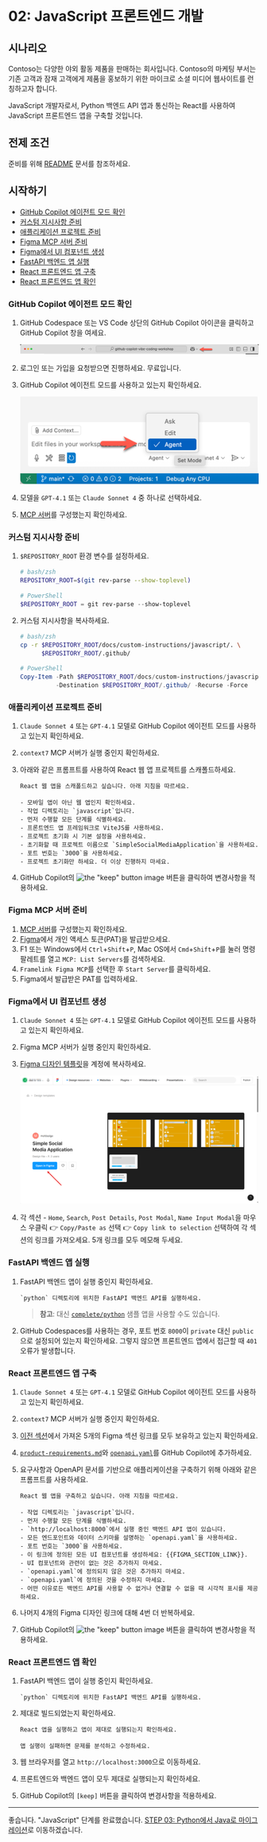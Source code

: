# 02: JavaScript 프론트엔드 개발

## 시나리오

Contoso는 다양한 야외 활동 제품을 판매하는 회사입니다. Contoso의 마케팅 부서는 기존 고객과 잠재 고객에게 제품을 홍보하기 위한 마이크로 소셜 미디어 웹사이트를 런칭하고자 합니다.

JavaScript 개발자로서, Python 백엔드 API 앱과 통신하는 React를 사용하여 JavaScript 프론트엔드 앱을 구축할 것입니다.

## 전제 조건

준비를 위해 [README](../README.md) 문서를 참조하세요.

## 시작하기

- [GitHub Copilot 에이전트 모드 확인](#github-copilot-에이전트-모드-확인)
- [커스텀 지시사항 준비](#커스텀-지시사항-준비)
- [애플리케이션 프로젝트 준비](#애플리케이션-프로젝트-준비)
- [Figma MCP 서버 준비](#figma-mcp-서버-준비)
- [Figma에서 UI 컴포넌트 생성](#figma에서-ui-컴포넌트-생성)
- [FastAPI 백엔드 앱 실행](#fastapi-백엔드-앱-실행)
- [React 프론트엔드 앱 구축](#react-프론트엔드-앱-구축)
- [React 프론트엔드 앱 확인](#react-프론트엔드-앱-확인)

### GitHub Copilot 에이전트 모드 확인

1. GitHub Codespace 또는 VS Code 상단의 GitHub Copilot 아이콘을 클릭하고 GitHub Copilot 창을 여세요.

   ![Open GitHub Copilot Chat](../../../docs/images/setup-02.png)

1. 로그인 또는 가입을 요청받으면 진행하세요. 무료입니다.
1. GitHub Copilot 에이전트 모드를 사용하고 있는지 확인하세요.

   ![GitHub Copilot Agent Mode](../../../docs/images/setup-03.png)

1. 모델을 `GPT-4.1` 또는 `Claude Sonnet 4` 중 하나로 선택하세요.
1. [MCP 서버](./00-setup.md#mcp-서버-설정)를 구성했는지 확인하세요.

### 커스텀 지시사항 준비

1. `$REPOSITORY_ROOT` 환경 변수를 설정하세요.

   ```bash
   # bash/zsh
   REPOSITORY_ROOT=$(git rev-parse --show-toplevel)
   ```

   ```powershell
   # PowerShell
   $REPOSITORY_ROOT = git rev-parse --show-toplevel
   ```

1. 커스텀 지시사항을 복사하세요.

    ```bash
    # bash/zsh
    cp -r $REPOSITORY_ROOT/docs/custom-instructions/javascript/. \
          $REPOSITORY_ROOT/.github/
    ```

    ```powershell
    # PowerShell
    Copy-Item -Path $REPOSITORY_ROOT/docs/custom-instructions/javascript/* `
              -Destination $REPOSITORY_ROOT/.github/ -Recurse -Force
    ```

### 애플리케이션 프로젝트 준비

1. `Claude Sonnet 4` 또는 `GPT-4.1` 모델로 GitHub Copilot 에이전트 모드를 사용하고 있는지 확인하세요.
1. `context7` MCP 서버가 실행 중인지 확인하세요.
1. 아래와 같은 프롬프트를 사용하여 React 웹 앱 프로젝트를 스캐폴드하세요.

    ```text
    React 웹 앱을 스캐폴드하고 싶습니다. 아래 지침을 따르세요.
    
    - 모바일 앱이 아닌 웹 앱인지 확인하세요.
    - 작업 디렉토리는 `javascript`입니다.
    - 먼저 수행할 모든 단계를 식별하세요.
    - 프론트엔드 앱 프레임워크로 ViteJS를 사용하세요.
    - 프로젝트 초기화 시 기본 설정을 사용하세요.
    - 초기화할 때 프로젝트 이름으로 `SimpleSocialMediaApplication`을 사용하세요.
    - 포트 번호는 `3000`을 사용하세요.
    - 프로젝트 초기화만 하세요. 더 이상 진행하지 마세요.
    ```

1. GitHub Copilot의 ![the "keep" button image](https://img.shields.io/badge/keep-blue) 버튼을 클릭하여 변경사항을 적용하세요.

### Figma MCP 서버 준비

1. [MCP 서버](./00-setup.md#mcp-서버-설정)를 구성했는지 확인하세요.
1. [Figma](https://www.figma.com/)에서 개인 액세스 토큰(PAT)을 발급받으세요.
1. F1 또는 Windows에서 `Ctrl`+`Shift`+`P`, Mac OS에서 `Cmd`+`Shift`+`P`를 눌러 명령 팔레트를 열고 `MCP: List Servers`를 검색하세요.
1. `Framelink Figma MCP`를 선택한 후 `Start Server`를 클릭하세요.
1. Figma에서 발급받은 PAT를 입력하세요.

### Figma에서 UI 컴포넌트 생성

1. `Claude Sonnet 4` 또는 `GPT-4.1` 모델로 GitHub Copilot 에이전트 모드를 사용하고 있는지 확인하세요.
1. Figma MCP 서버가 실행 중인지 확인하세요.
1. [Figma 디자인 템플릿](https://www.figma.com/community/file/1495954632647006209)을 계정에 복사하세요.

   ![Figma design template page](../../../docs/images/javascript-01.png)

1. 각 섹션 - `Home`, `Search`, `Post Details`, `Post Modal`, `Name Input Modal`을 마우스 우클릭 👉 `Copy/Paste as` 선택 👉 `Copy link to selection` 선택하여 각 섹션의 링크를 가져오세요. 5개 링크를 모두 메모해 두세요.

### FastAPI 백엔드 앱 실행

1. FastAPI 백엔드 앱이 실행 중인지 확인하세요.

    ```text
    `python` 디렉토리에 위치한 FastAPI 백엔드 API를 실행하세요.
    ```

   > **참고**: 대신 [`complete/python`](../complete/python/) 샘플 앱을 사용할 수도 있습니다.

1. GitHub Codespaces를 사용하는 경우, 포트 번호 `8000`이 `private` 대신 `public`으로 설정되어 있는지 확인하세요. 그렇지 않으면 프론트엔드 앱에서 접근할 때 `401` 오류가 발생합니다.

### React 프론트엔드 앱 구축

1. `Claude Sonnet 4` 또는 `GPT-4.1` 모델로 GitHub Copilot 에이전트 모드를 사용하고 있는지 확인하세요.
1. `context7` MCP 서버가 실행 중인지 확인하세요.
1. [이전 섹션](#figma에서-ui-컴포넌트-생성)에서 가져온 5개의 Figma 섹션 링크를 모두 보유하고 있는지 확인하세요.
1. [`product-requirements.md`](../product-requirements.md)와 [`openapi.yaml`](../openapi.yaml)를 GitHub Copilot에 추가하세요.
1. 요구사항과 OpenAPI 문서를 기반으로 애플리케이션을 구축하기 위해 아래와 같은 프롬프트를 사용하세요.

    ```text
    React 웹 앱을 구축하고 싶습니다. 아래 지침을 따르세요.
    
    - 작업 디렉토리는 `javascript`입니다.
    - 먼저 수행할 모든 단계를 식별하세요.
    - `http://localhost:8000`에서 실행 중인 백엔드 API 앱이 있습니다.
    - 모든 엔드포인트와 데이터 스키마를 설명하는 `openapi.yaml`을 사용하세요.
    - 포트 번호는 `3000`을 사용하세요.
    - 이 링크에 정의된 모든 UI 컴포넌트를 생성하세요: {{FIGMA_SECTION_LINK}}.
    - UI 컴포넌트와 관련이 없는 것은 추가하지 마세요.
    - `openapi.yaml`에 정의되지 않은 것은 추가하지 마세요.
    - `openapi.yaml`에 정의된 것을 수정하지 마세요.
    - 어떤 이유로든 백엔드 API를 사용할 수 없거나 연결할 수 없을 때 시각적 표시를 제공하세요.
    ```

1. 나머지 4개의 Figma 디자인 링크에 대해 4번 더 반복하세요.
1. GitHub Copilot의 ![the "keep" button image](https://img.shields.io/badge/keep-blue) 버튼을 클릭하여 변경사항을 적용하세요.

### React 프론트엔드 앱 확인

1. FastAPI 백엔드 앱이 실행 중인지 확인하세요.

    ```text
    `python` 디렉토리에 위치한 FastAPI 백엔드 API를 실행하세요.
    ```

1. 제대로 빌드되었는지 확인하세요.

    ```text
    React 앱을 실행하고 앱이 제대로 실행되는지 확인하세요.

    앱 실행이 실패하면 문제를 분석하고 수정하세요.
    ```

1. 웹 브라우저를 열고 `http://localhost:3000`으로 이동하세요.
1. 프론트엔드와 백엔드 앱이 모두 제대로 실행되는지 확인하세요.
1. GitHub Copilot의 `[keep]` 버튼을 클릭하여 변경사항을 적용하세요.

---

좋습니다. "JavaScript" 단계를 완료했습니다. [STEP 03: Python에서 Java로 마이그레이션](./03-java.md)로 이동하겠습니다.